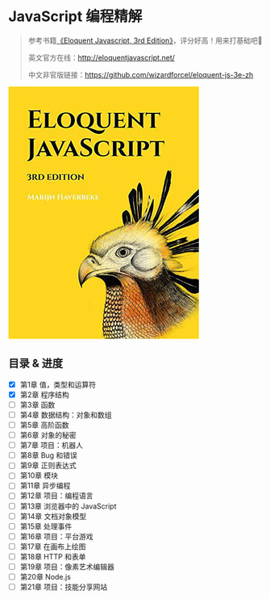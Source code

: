 # JavaScript 编程精解

> 参考书籍[《Eloquent Javascript, 3rd Edition》](https://book.douban.com/subject/30275136/)，评分好高！用来打基础吧💪
>
> 英文官方在线：<http://eloquentjavascript.net/>
>
> 中文非官版链接：<https://github.com/wizardforcel/eloquent-js-3e-zh>

![Eloquent Javascript, 3rd Edition](assets/s29820180.jpg)

## 目录 & 进度

- [x] 第1章 值，类型和运算符
- [x] 第2章 程序结构
- [ ] 第3章 函数
- [ ] 第4章 数据结构：对象和数组
- [ ] 第5章 高阶函数
- [ ] 第6章 对象的秘密
- [ ] 第7章 项目：机器人
- [ ] 第8章 Bug 和错误
- [ ] 第9章 正则表达式
- [ ] 第10章 模块
- [ ] 第11章 异步编程
- [ ] 第12章 项目：编程语言
- [ ] 第13章 浏览器中的 JavaScript
- [ ] 第14章 文档对象模型
- [ ] 第15章 处理事件
- [ ] 第16章 项目：平台游戏
- [ ] 第17章 在画布上绘图
- [ ] 第18章 HTTP 和表单
- [ ] 第19章 项目：像素艺术编辑器
- [ ] 第20章 Node.js
- [ ] 第21章 项目：技能分享网站
